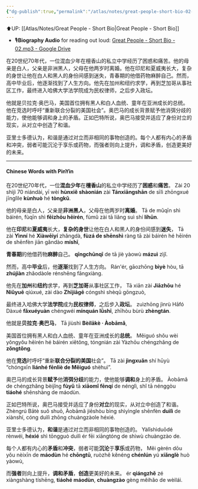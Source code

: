 ```yaml
---
{"dg-publish":true,"permalink":"/atlas/notes/great-people-short-bio-02-barack-obama/"}
---
```


⬆️UP: [[Atlas/Notes/Great People - Short Bio\|Great People - Short Bio]]

- 🎙️**Biography Audio** for reading out loud: [Great People - Short Bio - 02.mp3 - Google Drive](https://drive.google.com/file/d/1Ogs4IXSWFm7UuV2_NUmzq5BePq342qel/view?usp=drive_link)

在20世纪70年代，一位混血少年在檀香山的私立中学经历了困惑和痛苦。他的母亲是白人，父亲是非洲黑人，父母在他两岁时离婚。他在印尼和夏威夷长大，复杂的身世让他在白人和黑人的身份间感到迷失，青春期的他借药物麻醉自己。然而，高中毕业后，他逐渐找到了人生方向。他先在加州和纽约求学，再到芝加哥从事社区工作，最终进入哈佛大学法学院成为民权律师，之后步入政坛。

他就是贝拉克·奥巴马，美国首位拥有黑人和白人血统、童年在亚洲成长的总统。他在竞选时呼吁“重新联合分裂的美国社会”。奥巴马的成长背景赋予他消弭分歧的能力，使他能够调和身上的矛盾。正如巴特所说，奥巴马接受并适应了身份对立的现实，从对立中创造了和谐。

亚里士多德认为，和谐是通过对立而非相同的事物创造的。每个人都有内心的矛盾和冲突，弱者可能沉沦于享乐或药物，而强者则向上提升，调和矛盾，创造更美好的未来。

---

#### Chinese Words with PinYin

在20世纪70年代，一位**混血少年**在**檀香山**的私立中学经历了**困惑**和**痛苦**。
Zài 20 shìjì 70 niándài, yī wèi **hùnxiě shàonián** zài **Tánxiāngshān** de sīlì zhōngxué jīnglìle **kùnhuò** hé **tòngkǔ**.

他的母亲是白人，父亲是**非洲黑人**，父母在他两岁时**离婚**。
Tā de mǔqīn shì báirén, fùqīn shì **fēizhōu hēirén**, fùmǔ zài tā liǎng suì shí **líhūn**. 

他在**印尼**和**夏威夷**长大，**复杂的身世**让他在白人和黑人的身份间感到**迷失**，
Tā zài **Yìnní** hé **Xiàwēiyí** zhǎngdà, **fùzá de shēnshì** ràng tā zài báirén hé hēirén de shēnfèn jiān gǎndào **míshī**, 

**青春期**的他借药物**麻醉**自己。
**qīngchūnqī** de tā jiè yàowù **mázuì** zìjǐ. 

然而，高中**毕业**后，他**逐渐**找到了人生方向。
Rán'ér, gāozhōng **bìyè** hòu, tā **zhújiàn** zhǎodàole rénshēng fāngxiàng. 

他先在**加州**和**纽约**求学，再到**芝加哥**从事社区工作，
Tā xiān zài **Jiāzhōu** hé **Niǔyuē** qiúxué, zài dào **Zhījiāgē** cóngshì shèqū gōngzuò, 

最终进入哈佛大学**法学院**成为**民权律师**，之后步入**政坛**。
zuìzhōng jìnrù Hāfó Dàxué **fǎxuéyuàn** chéngwéi **mínquán lǜshī**, zhīhòu bùrù **zhèngtán**.

他就是**贝拉克·奥巴马**，
Tā jiùshì **Bèilākè · Àobāmǎ**, 

美国首位拥有黑人和白人血统、童年在亚洲成长的**总统**。
Měiguó shǒu wèi yǒngyǒu hēirén hé báirén xiětǒng, tóngnián zài Yàzhōu chéngzhǎng de **zǒngtǒng**. 

他在**竞选**时呼吁“重新**联合分裂的美国**社会”。
Tā zài **jìngxuǎn** shí hūyù “chóngxīn **liánhé fēnliè de Měiguó** shèhuì”. 

奥巴马的成长背景**赋予**他**消弭分歧**的能力，使他能够**调和**身上的矛盾。
Àobāmǎ de chéngzhǎng bèijǐng **fùyǔ** tā **xiāomǐ fēnqí** de nénglì, shǐ tā nénggòu **tiáohé** shēnshàng de máodùn. 

正如巴特所说，奥巴马接受并适应了身份**对立**的现实，从对立中创造了和谐。
Zhèngrú Bātè suǒ shuō, Àobāmǎ jiēshòu bìng shìyìngle shēnfèn **duìlì** de xiànshí, cóng duìlì zhōng chuàngzàole héxié.

亚里士多德认为，**和谐**是通过对立而非相同的事物创造的。
Yàlǐshìduōdé rènwéi, **héxié** shì tōngguò duìlì ér fēi xiāngtóng de shìwù chuàngzào de. 

每个人都有内心的**矛盾**和**冲突**，弱者可能**沉沦**于**享乐**或药物，
Měi gèrén dōu yǒu nèixīn de **máodùn** hé **chōngtū**, ruòzhě kěnéng **chénlún** yú **xiǎnglè** huò yàowù, 

而**强者**则向上提升，**调和矛盾**，**创造**更美好的未来。
ér **qiángzhě** zé xiàngshàng tíshēng, **tiáohé máodùn**, **chuàngzào** gèng měihǎo de wèilái.